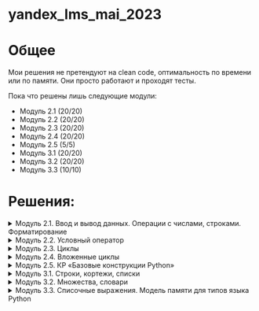 # yandex_lms_mai_2023

# Общее 
Мои решения не претендуют на clean code, оптимальность по времени или по памяти. Они просто работают и проходят тесты.

Пока что решены лишь следующие модули:
- Модуль 2.1 (20/20)
- Модуль 2.2 (20/20)
- Модуль 2.3 (20/20)
- Модуль 2.4 (20/20)
- Модуль 2.5 (5/5)
- Модуль 3.1 (20/20)
- Модуль 3.2 (20/20)
- Модуль 3.3 (10/10)

# Решения:
<details>
<summary>
Модуль 2.1. Ввод и вывод данных. Операции с числами, строками. Форматирование
</summary>

Задачи:
- [Привет, Яндекс!](https://github.com/kvassenjoyer/yandex_lms_mai_2023/blob/master/2.1/01.py)
- [Привет, всем!](https://github.com/kvassenjoyer/yandex_lms_mai_2023/blob/master/2.1/02.py)
- [Излишняя автоматизация](https://github.com/kvassenjoyer/yandex_lms_mai_2023/blob/master/2.1/03.py)
- [Сдача](https://github.com/kvassenjoyer/yandex_lms_mai_2023/blob/master/2.1/04.py)
- [Магазин](https://github.com/kvassenjoyer/yandex_lms_mai_2023/blob/master/2.1/05.py)
- [Чек](https://github.com/kvassenjoyer/yandex_lms_mai_2023/blob/master/2.1/06.py)
- [Делу — время, потехе — час](https://github.com/kvassenjoyer/yandex_lms_mai_2023/blob/master/2.1/07.py)
- [Наказание](https://github.com/kvassenjoyer/yandex_lms_mai_2023/blob/master/2.1/08.py)
- [Деловая колбаса](https://github.com/kvassenjoyer/yandex_lms_mai_2023/blob/master/2.1/09.py)
- [Детский сад — штаны на лямках](https://github.com/kvassenjoyer/yandex_lms_mai_2023/blob/master/2.1/10.py)
- [Автоматизация игры](https://github.com/kvassenjoyer/yandex_lms_mai_2023/blob/master/2.1/11.py)
- [Интересное сложение](https://github.com/kvassenjoyer/yandex_lms_mai_2023/blob/master/2.1/12.py)
- [Дед Мороз и конфеты](https://github.com/kvassenjoyer/yandex_lms_mai_2023/blob/master/2.1/13.py)
- [Шарики и ручки](https://github.com/kvassenjoyer/yandex_lms_mai_2023/blob/master/2.1/14.py)
- [В ожидании доставки](https://github.com/kvassenjoyer/yandex_lms_mai_2023/blob/master/2.1/15.py)
- [Доставка](https://github.com/kvassenjoyer/yandex_lms_mai_2023/blob/master/2.1/16.py)
- [Ошибка кассового аппарата](https://github.com/kvassenjoyer/yandex_lms_mai_2023/blob/master/2.1/17.py)
- [Сдача 10](https://github.com/kvassenjoyer/yandex_lms_mai_2023/blob/master/2.1/18.py)
- [Украшение чека](https://github.com/kvassenjoyer/yandex_lms_mai_2023/blob/master/2.1/19.py)
- [Мухи отдельно, котлеты отдельно](https://github.com/kvassenjoyer/yandex_lms_mai_2023/blob/master/2.1/20.py)
- [<<В разработке>>](https://www.youtube.com/playlist?list=PLms4_0ynGuswxbx6VI-5AOBcJm7gBRuCa)
</details>

<details>
<summary>
Модуль 2.2. Условный оператор
</summary>

Задачи:
- [Просто здравствуй, просто как дела](https://github.com/kvassenjoyer/yandex_lms_mai_2023/blob/master/2.2/01.py)
- [Кто быстрее?](https://github.com/kvassenjoyer/yandex_lms_mai_2023/blob/master/2.2/02.py)
- [Кто быстрее на этот раз?](https://github.com/kvassenjoyer/yandex_lms_mai_2023/blob/master/2.2/03.py)
- [Список победителей](https://github.com/kvassenjoyer/yandex_lms_mai_2023/blob/master/2.2/04.py)
- [Яблоки](https://github.com/kvassenjoyer/yandex_lms_mai_2023/blob/master/2.2/05.py)
- [Сила прокрастинации](https://github.com/kvassenjoyer/yandex_lms_mai_2023/blob/master/2.2/06.py)
- [А роза упала на лапу Азора](https://github.com/kvassenjoyer/yandex_lms_mai_2023/blob/master/2.2/07.py)
- [Зайка — 1](https://github.com/kvassenjoyer/yandex_lms_mai_2023/blob/master/2.2/08.py)
- [Первому игроку приготовиться](https://github.com/kvassenjoyer/yandex_lms_mai_2023/blob/master/2.2/09.py)
- [Лучшая защита — шифрование](https://github.com/kvassenjoyer/yandex_lms_mai_2023/blob/master/2.2/10.py)
- [Красота спасёт мир](https://github.com/kvassenjoyer/yandex_lms_mai_2023/blob/master/2.2/11.py)
- [Музыкальный инструмент](https://github.com/kvassenjoyer/yandex_lms_mai_2023/blob/master/2.2/12.py)
- [Властелин Чисел: Братство общей цифры](https://github.com/kvassenjoyer/yandex_lms_mai_2023/blob/master/2.2/13.py)
- [Властелин Чисел: Две Башни](https://github.com/kvassenjoyer/yandex_lms_mai_2023/blob/master/2.2/14.py)
- [Властелин Чисел: Возвращение Цезаря](https://github.com/kvassenjoyer/yandex_lms_mai_2023/blob/master/2.2/15.py)
- [Легенды велогонок возвращаются: кто быстрее?](https://github.com/kvassenjoyer/yandex_lms_mai_2023/blob/master/2.2/16.py)
- [Корень зла](https://github.com/kvassenjoyer/yandex_lms_mai_2023/blob/master/2.2/17.py)
- [Территория зла](https://github.com/kvassenjoyer/yandex_lms_mai_2023/blob/master/2.2/18.py)
- [Автоматизация безопасности](https://github.com/kvassenjoyer/yandex_lms_mai_2023/blob/master/2.2/19.py)
- [Зайка — 2](https://github.com/kvassenjoyer/yandex_lms_mai_2023/blob/master/2.2/20.py)
- [<<В разработке>>](https://www.youtube.com/playlist?list=PLms4_0ynGuswxbx6VI-5AOBcJm7gBRuCa)
</details>

<details>
<summary>
Модуль 2.3. Циклы
</summary>

Задачи:
- [Раз, два, три! Ёлочка, гори!](https://github.com/kvassenjoyer/yandex_lms_mai_2023/blob/master/2.3/01.py)
- [Зайка — 3](https://github.com/kvassenjoyer/yandex_lms_mai_2023/blob/master/2.3/02.py)
- [Считалочка](https://github.com/kvassenjoyer/yandex_lms_mai_2023/blob/master/2.3/03.py)
- [Считалочка 2.0](https://github.com/kvassenjoyer/yandex_lms_mai_2023/blob/master/2.3/04.py)
- [Внимание! Акция!](https://github.com/kvassenjoyer/yandex_lms_mai_2023/blob/master/2.3/05.py)
- [НОД](https://github.com/kvassenjoyer/yandex_lms_mai_2023/blob/master/2.3/06.py)
- [НОК](https://github.com/kvassenjoyer/yandex_lms_mai_2023/blob/master/2.3/07.py)
- [Излишняя автоматизация 2.0](https://github.com/kvassenjoyer/yandex_lms_mai_2023/blob/master/2.3/08.py)
- [Факториал](https://github.com/kvassenjoyer/yandex_lms_mai_2023/blob/master/2.3/09.py)
- [Маршрут построен](https://github.com/kvassenjoyer/yandex_lms_mai_2023/blob/master/2.3/10.py)
- [Цифровая сумма](https://github.com/kvassenjoyer/yandex_lms_mai_2023/blob/master/2.3/11.py)
- [Сильная цифра](https://github.com/kvassenjoyer/yandex_lms_mai_2023/blob/master/2.3/12.py)
- [Первому игроку приготовиться 2.0](https://github.com/kvassenjoyer/yandex_lms_mai_2023/blob/master/2.3/13.py)
- [Простая задача](https://github.com/kvassenjoyer/yandex_lms_mai_2023/blob/master/2.3/14.py)
- [Зайка - 4](https://github.com/kvassenjoyer/yandex_lms_mai_2023/blob/master/2.3/15.py)
- [А роза упала на лапу Азора 2.0](https://github.com/kvassenjoyer/yandex_lms_mai_2023/blob/master/2.3/16.py)
- [Чётная чистота](https://github.com/kvassenjoyer/yandex_lms_mai_2023/blob/master/2.3/17.py)
- [Простая задача 2.0](https://github.com/kvassenjoyer/yandex_lms_mai_2023/blob/master/2.3/18.py)
- [Игра в «Угадайку»](https://github.com/kvassenjoyer/yandex_lms_mai_2023/blob/master/2.3/19.py)
- [Хайпанём немножечко!](https://github.com/kvassenjoyer/yandex_lms_mai_2023/blob/master/2.3/20.py)
- [<<В разработке>>](https://www.youtube.com/playlist?list=PLms4_0ynGuswxbx6VI-5AOBcJm7gBRuCa)
</details>

<details>
<summary>
Модуль 2.4. Вложенные циклы
</summary>

Задачи:
- [Таблица умножения](https://github.com/kvassenjoyer/yandex_lms_mai_2023/blob/master/2.4/01.py)
- [Не таблица умножения](https://github.com/kvassenjoyer/yandex_lms_mai_2023/blob/master/2.4/02.py)
- [Новогоднее настроение](https://github.com/kvassenjoyer/yandex_lms_mai_2023/blob/master/2.4/03.py)
- [Суммарная сумма](https://github.com/kvassenjoyer/yandex_lms_mai_2023/blob/master/2.4/04.py)
- [Зайка — 5](https://github.com/kvassenjoyer/yandex_lms_mai_2023/blob/master/2.4/05.py)
- [НОД 2.0](https://github.com/kvassenjoyer/yandex_lms_mai_2023/blob/master/2.4/06.py)
- [На старт! Внимание! Марш!](https://github.com/kvassenjoyer/yandex_lms_mai_2023/blob/master/2.4/07.py)
- [Максимальная сумма](https://github.com/kvassenjoyer/yandex_lms_mai_2023/blob/master/2.4/08.py)
- [Большое число](https://github.com/kvassenjoyer/yandex_lms_mai_2023/blob/master/2.4/09.py)
- [Мы делили апельсин](https://github.com/kvassenjoyer/yandex_lms_mai_2023/blob/master/2.4/10.py)
- [Простая задача 3.0](https://github.com/kvassenjoyer/yandex_lms_mai_2023/blob/master/2.4/11.py)
- [Числовой прямоугольник](https://github.com/kvassenjoyer/yandex_lms_mai_2023/blob/master/2.4/12.py)
- [Числовой прямоугольник 2.0](https://github.com/kvassenjoyer/yandex_lms_mai_2023/blob/master/2.4/13.py)
- [Числовая змейка](https://github.com/kvassenjoyer/yandex_lms_mai_2023/blob/master/2.4/14.py)
- [Числовая змейка 2.0](https://github.com/kvassenjoyer/yandex_lms_mai_2023/blob/master/2.4/15.py)
- [Редизайн таблицы умножения](https://github.com/kvassenjoyer/yandex_lms_mai_2023/blob/master/2.4/16.py)
- [А роза упала на лапу Азора 3.0](https://github.com/kvassenjoyer/yandex_lms_mai_2023/blob/master/2.4/17.py)
- [Новогоднее настроение 2.0](https://github.com/kvassenjoyer/yandex_lms_mai_2023/blob/master/2.4/18.py)
- [Числовой квадрат](https://github.com/kvassenjoyer/yandex_lms_mai_2023/blob/master/2.4/19.py)
- [Математическая выгода](https://github.com/kvassenjoyer/yandex_lms_mai_2023/blob/master/2.4/20.py)
- [<<В разработке>>](https://www.youtube.com/playlist?list=PLms4_0ynGuswxbx6VI-5AOBcJm7gBRuCa)
</details>

<details>
<summary>
Модуль 2.5. КР «Базовые конструкции Python»
</summary>

Задачи:
- [Математическое форматирование](https://github.com/kvassenjoyer/yandex_lms_mai_2023/blob/master/2.5/01.py)
- [Странный калькулятор](https://github.com/kvassenjoyer/yandex_lms_mai_2023/blob/master/2.5/02.py)
- [Числовое колебание](https://github.com/kvassenjoyer/yandex_lms_mai_2023/blob/master/2.5/03.py)
- [Интересный максимум](https://github.com/kvassenjoyer/yandex_lms_mai_2023/blob/master/2.5/04.py)
- [Минимальное среднее](https://github.com/kvassenjoyer/yandex_lms_mai_2023/blob/master/2.5/05.py)
- [<<В разработке>>](https://www.youtube.com/playlist?list=PLms4_0ynGuswxbx6VI-5AOBcJm7gBRuCa)
</details>

<details>
<summary>
Модуль 3.1. Строки, кортежи, списки
</summary>

Задачи:
- [Азбука](https://github.com/kvassenjoyer/yandex_lms_mai_2023/blob/master/3.1/01.py)
- [Кручу-верчу](https://github.com/kvassenjoyer/yandex_lms_mai_2023/blob/master/3.1/02.py)
- [Анонс новости](https://github.com/kvassenjoyer/yandex_lms_mai_2023/blob/master/3.1/03.py)
- [Очистка данных](https://github.com/kvassenjoyer/yandex_lms_mai_2023/blob/master/3.1/04.py)
- [А роза упала на лапу Азора 4.0](https://github.com/kvassenjoyer/yandex_lms_mai_2023/blob/master/3.1/05.py)
- [Зайка — 6](https://github.com/kvassenjoyer/yandex_lms_mai_2023/blob/master/3.1/06.py)
- [А и Б сидели на трубе](https://github.com/kvassenjoyer/yandex_lms_mai_2023/blob/master/3.1/07.py)
- [Зайка — 7](https://github.com/kvassenjoyer/yandex_lms_mai_2023/blob/master/3.1/08.py)
- [Без комментариев](https://github.com/kvassenjoyer/yandex_lms_mai_2023/blob/master/3.1/09.py)
- [Частотный анализ на минималках](https://github.com/kvassenjoyer/yandex_lms_mai_2023/blob/master/3.1/10.py)
- [Найдётся всё](https://github.com/kvassenjoyer/yandex_lms_mai_2023/blob/master/3.1/11.py)
- [Меню питания](https://github.com/kvassenjoyer/yandex_lms_mai_2023/blob/master/3.1/12.py)
- [Массовое возведение в степень](https://github.com/kvassenjoyer/yandex_lms_mai_2023/blob/master/3.1/13.py)
- [Массовое возведение в степень 2.0](https://github.com/kvassenjoyer/yandex_lms_mai_2023/blob/master/3.1/14.py)
- [НОД 3.0](https://github.com/kvassenjoyer/yandex_lms_mai_2023/blob/master/3.1/15.py)
- [Анонс новости 2.0](https://github.com/kvassenjoyer/yandex_lms_mai_2023/blob/master/3.1/16.py)
- [А роза упала на лапу Азора 5.0](https://github.com/kvassenjoyer/yandex_lms_mai_2023/blob/master/3.1/17.py)
- [RLE](https://github.com/kvassenjoyer/yandex_lms_mai_2023/blob/master/3.1/18.py)
- [Польский калькулятор](https://github.com/kvassenjoyer/yandex_lms_mai_2023/blob/master/3.1/19.py)
- [Польский калькулятор — 2](https://github.com/kvassenjoyer/yandex_lms_mai_2023/blob/master/3.1/20.py)
- [<<В разработке>>](https://www.youtube.com/playlist?list=PLms4_0ynGuswxbx6VI-5AOBcJm7gBRuCa)
</details>

<details>
<summary>
Модуль 3.2. Множества, словари
</summary>

Задачи:
- [Символическая выжимка](https://github.com/kvassenjoyer/yandex_lms_mai_2023/blob/master/3.2/01.py)
- [Символическая разница](https://github.com/kvassenjoyer/yandex_lms_mai_2023/blob/master/3.2/02.py)
- [Зайка — 8](https://github.com/kvassenjoyer/yandex_lms_mai_2023/blob/master/3.2/03.py)
- [Кашееды](https://github.com/kvassenjoyer/yandex_lms_mai_2023/blob/master/3.2/04.py)
- [Кашееды — 2](https://github.com/kvassenjoyer/yandex_lms_mai_2023/blob/master/3.2/05.py)
- [Кашееды — 3](https://github.com/kvassenjoyer/yandex_lms_mai_2023/blob/master/3.2/06.py)
- [Азбука Морзе](https://github.com/kvassenjoyer/yandex_lms_mai_2023/blob/master/3.2/07.py)
- [Кашееды — 4](https://github.com/kvassenjoyer/yandex_lms_mai_2023/blob/master/3.2/08.py)
- [Зайка — 9](https://github.com/kvassenjoyer/yandex_lms_mai_2023/blob/master/3.2/09.py)
- [Транслитерация](https://github.com/kvassenjoyer/yandex_lms_mai_2023/blob/master/3.2/10.py)
- [Однофамильцы](https://github.com/kvassenjoyer/yandex_lms_mai_2023/blob/master/3.2/11.py)
- [Однофамильцы — 2](https://github.com/kvassenjoyer/yandex_lms_mai_2023/blob/master/3.2/12.py)
- [Дайте чего-нибудь новенького!](https://github.com/kvassenjoyer/yandex_lms_mai_2023/blob/master/3.2/13.py)
- [Это будет шедевр!](https://github.com/kvassenjoyer/yandex_lms_mai_2023/blob/master/3.2/14.py)
- [Двоичная статистика!](https://github.com/kvassenjoyer/yandex_lms_mai_2023/blob/master/3.2/15.py)
- [Зайка — 10](https://github.com/kvassenjoyer/yandex_lms_mai_2023/blob/master/3.2/16.py)
- [Друзья друзей](https://github.com/kvassenjoyer/yandex_lms_mai_2023/blob/master/3.2/17.py)
- [Карта сокровищ](https://github.com/kvassenjoyer/yandex_lms_mai_2023/blob/master/3.2/18.py)
- [Частная собственность](https://github.com/kvassenjoyer/yandex_lms_mai_2023/blob/master/3.2/19.py)
- [Простая задача 4.0](https://github.com/kvassenjoyer/yandex_lms_mai_2023/blob/master/3.2/20.py)
- [<<В разработке>>](https://www.youtube.com/playlist?list=PLms4_0ynGuswxbx6VI-5AOBcJm7gBRuCa)
</details>

<details>
<summary>
Модуль 3.3. Списочные выражения. Модель памяти для типов языка Python
</summary>

Задачи:
- [Список квадратов](https://github.com/kvassenjoyer/yandex_lms_mai_2023/blob/master/3.3/01.py)
- [Таблица умножения 2.0](https://github.com/kvassenjoyer/yandex_lms_mai_2023/blob/master/3.3/02.py)
- [Длины всех слов](https://github.com/kvassenjoyer/yandex_lms_mai_2023/blob/master/3.3/03.py)
- [Множество нечетных чисел](https://github.com/kvassenjoyer/yandex_lms_mai_2023/blob/master/3.3/04.py)
- [Множество всех полных квадратов](https://github.com/kvassenjoyer/yandex_lms_mai_2023/blob/master/3.3/05.py)
- [Буквенная статистика](https://github.com/kvassenjoyer/yandex_lms_mai_2023/blob/master/3.3/06.py)
- [Делители](https://github.com/kvassenjoyer/yandex_lms_mai_2023/blob/master/3.3/07.py)
- [Аббревиатура](https://github.com/kvassenjoyer/yandex_lms_mai_2023/blob/master/3.3/08.py)
- [Преобразование в строку](https://github.com/kvassenjoyer/yandex_lms_mai_2023/blob/master/3.3/09.py)
- [RLE наоборот](https://github.com/kvassenjoyer/yandex_lms_mai_2023/blob/master/3.3/10.py)
- [<<В разработке>>](https://www.youtube.com/playlist?list=PLms4_0ynGuswxbx6VI-5AOBcJm7gBRuCa)
</details>
